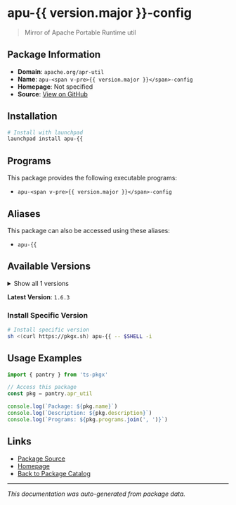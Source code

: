 # apu-<span v-pre>{{ version.major }}</span>-config

> Mirror of Apache Portable Runtime util

## Package Information

- **Domain**: `apache.org/apr-util`
- **Name**: `apu-<span v-pre>{{ version.major }}</span>-config`
- **Homepage**: Not specified
- **Source**: [View on GitHub](https://github.com/pkgxdev/pantry/tree/main/projects/apache.org/apr-util/package.yml)

## Installation

```bash
# Install with launchpad
launchpad install apu-{{
```

## Programs

This package provides the following executable programs:

- `apu-<span v-pre>{{ version.major }}</span>-config`

## Aliases

This package can also be accessed using these aliases:

- `apu-{{`

## Available Versions

<details>
<summary>Show all 1 versions</summary>

- `1.6.3`

</details>

**Latest Version**: `1.6.3`

### Install Specific Version

```bash
# Install specific version
sh <(curl https://pkgx.sh) apu-{{ -- $SHELL -i
```

## Usage Examples

```typescript
import { pantry } from 'ts-pkgx'

// Access this package
const pkg = pantry.apr_util

console.log(`Package: ${pkg.name}`)
console.log(`Description: ${pkg.description}`)
console.log(`Programs: ${pkg.programs.join(', ')}`)
```

## Links

- [Package Source](https://github.com/pkgxdev/pantry/tree/main/projects/apache.org/apr-util/package.yml)
- [Homepage](#)
- [Back to Package Catalog](../package-catalog.md)

---

*This documentation was auto-generated from package data.*
